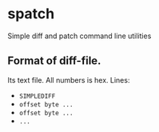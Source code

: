 spatch
======

Simple diff and patch command line utilities

## Format of diff-file. ##

Its text file. All numbers is hex. Lines:

- `SIMPLEDIFF`
- `offset byte ...`
- `offset byte ...`
- `...`
